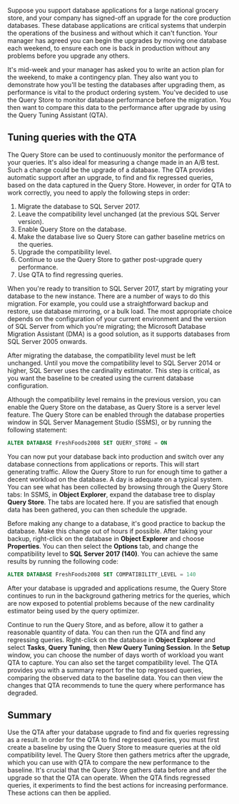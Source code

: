 Suppose you support database applications for a large national grocery store, and your company has signed-off an upgrade for the core production databases. These database applications are critical systems that underpin the operations of the business and without which it can't function. Your manager has agreed you can begin the upgrades by moving one database each weekend, to ensure each one is back in production without any problems before you upgrade any others.

It's mid-week and your manager has asked you to write an action plan for the weekend, to make a contingency plan. They also want you to demonstrate how you'll be testing the databases after upgrading them, as performance is vital to the product ordering system. You've decided to use the Query Store to monitor database performance before the migration. You then want to compare this data to the performance after upgrade by using the Query Tuning Assistant (QTA).

## Tuning queries with the QTA

The Query Store can be used to continuously monitor the performance of your queries. It's also ideal for measuring a change made in an A/B test. Such a change could be the upgrade of a database. The QTA provides automatic support after an upgrade, to find and fix regressed queries, based on the data captured in the Query Store. However, in order for QTA to work correctly, you need to apply the following steps in order:  

1. Migrate the database to SQL Server 2017.
1. Leave the compatibility level unchanged (at the previous SQL Server version).
1. Enable Query Store on the database.
1. Make the database live so Query Store can gather baseline metrics on the queries.
1. Upgrade the compatibility level.
1. Continue to use the Query Store to gather post-upgrade query performance.
1. Use QTA to find regressing queries.

When you're ready to transition to SQL Server 2017, start by migrating your database to the new instance. There are a number of ways to do this migration. For example, you could use a straightforward backup and restore, use database mirroring, or a bulk load. The most appropriate choice depends on the configuration of your current environment and the version of SQL Server from which you're migrating; the Microsoft Database Migration Assistant (DMA) is a good solution, as it supports databases from SQL Server 2005 onwards.

After migrating the database, the compatibility level must be left unchanged. Until you move the compatibility level to SQL Server 2014 or higher, SQL Server uses the cardinality estimator. This step is critical, as you want the baseline to be created using the current database configuration.

Although the compatibility level remains in the previous version, you can enable the Query Store on the database, as Query Store is a server level feature. The Query Store can be enabled through the database properties window in SQL Server Management Studio (SSMS), or by running the following statement:

```sql
ALTER DATABASE FreshFoods2008 SET QUERY_STORE = ON
```

You can now put your database back into production and switch over any database connections from applications or reports. This will start generating traffic. Allow the Query Store to run for enough time to gather a decent workload on the database. A day is adequate on a typical system. You can see what has been collected by browsing through the Query Store tabs: In SSMS, in **Object Explorer**, expand the database tree to display **Query Store**. The tabs are located here. If you are satisfied that enough data has been gathered, you can then schedule the upgrade.

Before making any change to a database, it's good practice to  backup the database. Make this change out of hours if possible. After taking your backup, right-click on the database in **Object Explorer** and choose **Properties**. You can then select the **Options** tab, and change the compatibility level to **SQL Server 2017 (140)**. You can achieve the same results by running the following code:

```sql
ALTER DATABASE FreshFoods2008 SET COMPATIBILITY_LEVEL = 140
```

After your database is upgraded and applications resume, the Query Store continues to run in the background gathering metrics for the queries, which are now exposed to potential problems because of the new cardinality estimator being used by the query optimizer.

Continue to run the Query Store, and as before, allow it to gather a reasonable quantity of data. You can then run the QTA and find any regressing queries. Right-click on the database in **Object Explorer** and select **Tasks**, **Query Tuning**, then **New Query Tuning Session**. In the **Setup** window, you can choose the number of days worth of workload you want QTA to capture. You can also set the target compatibility level. The QTA provides you with a summary report for the top regressed queries, comparing the observed data to the baseline data. You can then view the changes that QTA recommends to tune the query where performance has degraded.

## Summary

Use the QTA after your database upgrade to find and fix queries regressing as a result. In order for the QTA to find regressed queries, you must first create a baseline by using the Query Store to measure queries at the old compatibility level. The Query Store then gathers metrics after the upgrade, which you can use with QTA to compare the new performance to the baseline. It's crucial that the Query Store gathers data before and after the upgrade so that the QTA can operate. When the QTA finds regressed queries, it experiments to find the best actions for increasing performance. These actions can then be applied.
